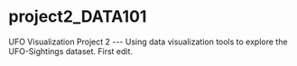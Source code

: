 # project2_DATA101
UFO Visualization
Project 2 --- Using data visualization tools to explore the UFO-Sightings dataset.  First edit.
